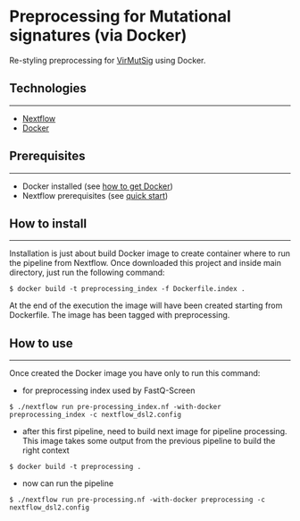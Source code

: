 # Preprocessing for Mutational signatures (via Docker)
Re-styling preprocessing for [VirMutSig](https://github.com/BIMIB-DISCo/VirMutSig) using Docker.


## Technologies
***
* [Nextflow](https://www.nextflow.io/)
* [Docker](https://www.docker.com/)

## Prerequisites
***
* Docker installed (see [how to get Docker](https://docs.docker.com/get-docker/))
* Nextflow prerequisites (see [quick start](https://www.nextflow.io/))

## How to install
***
Installation is just about build Docker image to create container where to run the pipeline from Nextflow. Once downloaded this project and inside main directory, just run the following command:
```
$ docker build -t preprocessing_index -f Dockerfile.index .

```
At the end of the execution the image will have been created starting from Dockerfile. The image has been tagged with preprocessing.

## How to use
***
Once created the Docker image you have only to run this command:

* for preprocessing index used by FastQ-Screen
```
$ ./nextflow run pre-processing_index.nf -with-docker preprocessing_index -c nextflow_dsl2.config
```

* after this first pipeline, need to build next image for pipeline processing. This image takes some output from the previous pipeline to build the right context 

```
$ docker build -t preprocessing .
```

* now can run the pipeline 

```
$ ./nextflow run pre-processing.nf -with-docker preprocessing -c nextflow_dsl2.config
```